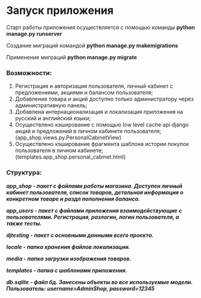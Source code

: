 # Запуск приложения
   Старт работы приложения осуществляется с помощью команды **python manage.py runserver**
   
   Создание миграций командой **python manage.py makemigrations**
   
   Применение миграций **python manage.py migrate**
   
###  Возможности: 

1) Регистрация и авторизация пользователя, личный кабинет с предложениями, акциями и балансом пользователя; 
2) Добавление товара и акций доступно только администратору через административную панель;
3) Добавлена интернационализация и локализация приложения на русский и английский языки; 
4) Осуществлено кэширование с помощью low level cache api django акций и предложений в личном кабинете пользователя; (app_shop.views.py.PersonalCabinetView) 
5) Осуществлено кэширование фрагмента шаблона истории покупок пользователя в личном кабинете; (templates.app_shop.personal_cabinet.html)

### Структура:

   **_app_shop - пакет с файлами работы магазина. Доступен личный кабинет пользователя, список товаров, детальная информация о конкретном товаре и раздл пополнения баланса._**
  
   **_app_users - пакет с файлами приложения взаимодействующие с пользователями. Регистрация, разлогин, логин пользователя, а также тесты._**
   
   **_djtesting - пакет с основными данными всего проекта._**
   
   **_locale - папка хранения файлов локализации._**
   
   **_media - папка загрузки изображения товаров._**
   
   **_templates - папка с шаблонами приложения._**
   
   **_db.sqlite - файл бд. Занесены объекты во все используемые модели. Пользователь: username=AdminShop, password=12345_**
  

